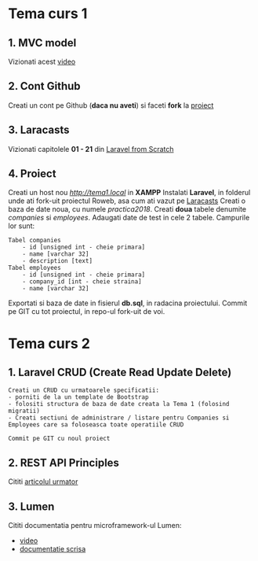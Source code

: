 # Tema curs 1

## 1. MVC model
   Vizionati acest [video](https://www.youtube.com/watch?v=1IsL6g2ixak)

## 2. Cont Github
Creati un cont pe Github (**daca nu aveti**) si faceti **fork** la [proiect](https://github.com/RowebDev/php-intern-2018.git)

## 3. Laracasts
Vizionati capitolele **01 - 21** din [Laravel from Scratch](https://laracasts.com/series/laravel-from-scratch-2017)
## 4. Proiect
Creati un host nou *http://tema1.local* in **XAMPP**
Instalati **Laravel**, in folderul unde ati fork-uit proiectul Roweb, asa cum ati vazut pe [Laracasts](https://laracasts.com/series/laravel-from-scratch-2017)
Creati o baza de date noua, cu numele *practica2018*. Creati **doua** tabele denumite *companies* si *employees*. Adaugati date de test in cele 2 tabele. Campurile lor sunt:
    
    Tabel companies
        - id [unsigned int - cheie primara]
        - name [varchar 32]
        - description [text]
    Tabel employees
        - id [unsigned int - cheie primara]
        - company_id [int - cheie straina]
        - name [varchar 32]
Exportati si baza de date in fisierul **db.sql**, in radacina proiectului. Commit pe GIT cu tot proiectul, in repo-ul fork-uit de voi.



# Tema curs 2

## 1. Laravel CRUD (Create Read Update Delete)

    Creati un CRUD cu urmatoarele specificatii:
    - porniti de la un template de Bootstrap
    - folositi structura de baza de date creata la Tema 1 (folosind migratii)
    - Creati sectiuni de administrare / listare pentru Companies si Employees care sa foloseasca toate operatiile CRUD

    Commit pe GIT cu noul proiect
    
## 2. REST API Principles
Cititi [articolul urmator](https://www.vinaysahni.com/best-practices-for-a-pragmatic-restful-api#restful)

## 3. Lumen
Cititi documentatia pentru microframework-ul Lumen:
 - [video](https://laracasts.com/lessons/introducing-lumen)
 - [documentatie scrisa](https://lumen.laravel.com/docs/5.6)